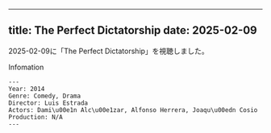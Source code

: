 
---
title: The Perfect Dictatorship
date: 2025-02-09
---

2025-02-09に「The Perfect Dictatorship」を視聴しました。

Infomation
```
---
Year: 2014
Genre: Comedy, Drama
Director: Luis Estrada
Actors: Dami\u00e1n Alc\u00e1zar, Alfonso Herrera, Joaqu\u00edn Cosio
Production: N/A
---
```

